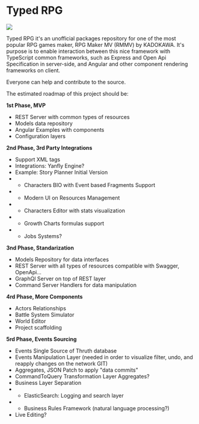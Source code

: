 
# Typed RPG

![](https://raw.githubusercontent.com/aitorllj93/trpg/master/logo200x200.png)


Typed RPG it's an unofficial packages repository for one of the most popular RPG games maker, RPG Maker MV (RMMV) by KADOKAWA.
It's purpose is to enable interaction between this nice framework with TypeScript common frameworks, such as Express and Open Api Specification in server-side, and Angular and other component rendering frameworks on client.

Everyone can help and contribute to the source.

The estimated roadmap of this project should be:

**1st Phase, MVP**
- REST Server with common types of resources 
- Models data repository
- Angular Examples with components
- Configuration layers

**2nd Phase, 3rd Party Integrations**

- Support XML tags 
- Integrations: Yanfly Engine?
- Example: Story Planner Initial Version
- - Characters BIO with Event based Fragments Support
- - Modern UI on Resources Management
- - Characters Editor with stats visualization
- - Growth Charts formulas support
- - Jobs Systems?

**3nd Phase, Standarization**
- Models Repository for data interfaces
- REST Server with all types of resources compatible with Swagger, OpenApi...
- GraphQl Server on top of REST layer
- Command Server Handlers for data manipulation

**4rd Phase, More Components**
- Actors Relationships
- Battle System Simulator
- World Editor
- Project scaffolding

**5rd Phase, Events Sourcing**
- Events Single Source of Thruth database
- Events Manipulation Layer (needed in order to visualize filter, undo, and reapply changes on the network GIT) 
- Aggregates, JSON Patch to apply "data commits"
- CommandToQuery Transformation Layer Aggregates?
- Business Layer Separation
- - ElasticSearch: Logging and search layer
- - Business Rules Framework (natural language processing?) 
- Live Editing?
